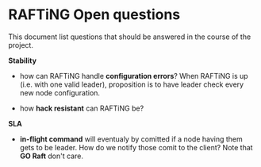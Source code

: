 **RAFTiNG Open questions**
=============================

This document list questions that should be answered in the course of the project.


**Stability**
- how can RAFTiNG handle __configuration errors__?
  When RAFTiNG is up (i.e. with one valid leader), proposition is to have leader check every new node configuration.

- how __hack resistant__ can RAFTiNG be?

**SLA**
- __in-flight command__ will eventualy by comitted if a node having them gets to be leader. How do we notify those comit to the client? Note that **GO Raft** don't care.
